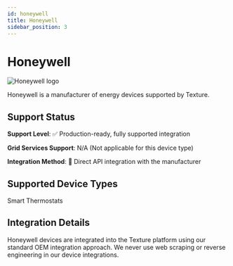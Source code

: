 ```yaml
---
id: honeywell
title: Honeywell
sidebar_position: 3
---
```


# Honeywell

<div style={{ textAlign: 'center', margin: '20px 0' }}>
  <img 
    src="https://device.cms.texture.energy/logo/%20Honeywell%20Vector%20Icon.svg" 
    alt="Honeywell logo" 
    style={{ maxWidth: '200px', maxHeight: '150px' }}
  />
</div>

Honeywell is a manufacturer of energy devices supported by Texture.



## Support Status

**Support Level**: ✅ Production-ready, fully supported integration

**Grid Services Support**: N/A (Not applicable for this device type)

**Integration Method**: 🔌 Direct API integration with the manufacturer

## Supported Device Types

Smart Thermostats

## Integration Details

Honeywell devices are integrated into the Texture platform using our standard OEM integration approach. We never use web scraping or reverse engineering in our device integrations.




